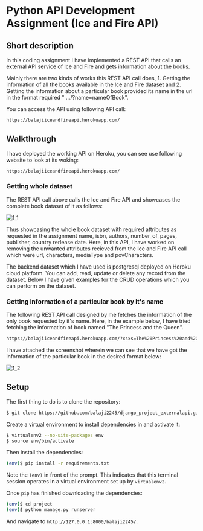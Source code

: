 # Python API Development Assignment (Ice and Fire API)

## Short description

In this coding assignment I have implemented a REST API that calls an external API service of Ice and Fire and gets information about the books. 

Mainly there are two kinds of works this REST API call does, 1. Getting the information of all the books available in the Ice and Fire dataset and 2. Getting the information about a particular book provided its name in the url in the format required " .../?name=nameOfBook".

You can access the API using following API call:

```sh
https://balajiiceandfireapi.herokuapp.com/
```


## Walkthrough

I have deployed the working API on Heroku, you can see use following website to look at its woking:

```sh
https://balajiiceandfireapi.herokuapp.com/
```

### Getting whole dataset

The REST API call above calls the Ice and Fire API and showcases the complete book dataset of it as follows:

![1_1](https://user-images.githubusercontent.com/40818500/141842098-3d750ac5-da58-4d5f-9aa3-85f573d0f4eb.png)

Thus showcasing the whole book dataset with required attributes as requested in the assignment name, isbn, authors, number_of_pages, publisher, country rerlease date.
Here, in this API, I have worked on removing the unwanted attributes recieved from the Ice and Fire API call which were url, characters, mediaType and povCharacters.


The backend dataset which I have used is postgresql deployed on Heroku cloud platform. You can add, read, update or delete any record from the dataset. Below I have given examples for the CRUD operations which you can perform on the dataset.


### Getting information of a particular book by it's name

The following REST API call designed by me fetches the information of the only book requested by it's name. Here, in the example below, I have tried fetching the information of book named "The Princess and the Queen".

```sh
https://balajiiceandfireapi.herokuapp.com/?xsxs=The%20Princess%20and%20the%20Queen
```

I have attached the screenshot wherein we can see that we have got the information of the particular book in the desired format below:

![1_2](https://user-images.githubusercontent.com/40818500/141843435-160deacf-1088-486f-8737-a67249c7ab10.png)


## Setup

The first thing to do is to clone the repository:

```sh
$ git clone https://github.com/balaji2245/django_project_externalapi.git
```

Create a virtual environment to install dependencies in and activate it:

```sh
$ virtualenv2 --no-site-packages env
$ source env/bin/activate
```

Then install the dependencies:

```sh
(env)$ pip install -r requirements.txt
```
Note the `(env)` in front of the prompt. This indicates that this terminal
session operates in a virtual environment set up by `virtualenv2`.

Once `pip` has finished downloading the dependencies:
```sh
(env)$ cd project
(env)$ python manage.py runserver
```
And navigate to `http://127.0.0.1:8000/balaji2245/`.


